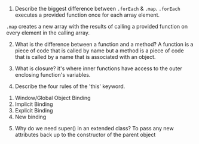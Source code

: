 1. Describe the biggest difference between `.forEach` & `.map`.
`.forEach` executes a provided function once for each array element.

`.map` creates a new array with the results of calling a provided function on every element in the calling array.

2. What is the difference between a function and a method?
A function is a piece of code that is called by name but a method is a piece of code that is called by a name that is associated with an object.

3. What is closure?
it's where inner functions have access to the outer enclosing function's variables.

4. Describe the four rules of the 'this' keyword.
1) Window/Global Object Binding
2) Implicit Binding
3) Explicit Binding
4) New binding

5. Why do we need super() in an extended class?
To pass any new attributes back up to the constructor of the parent object

